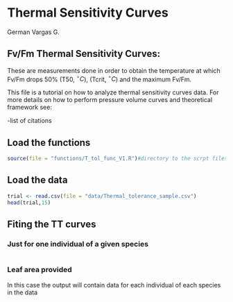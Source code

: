Thermal Sensitivity Curves
================
German Vargas G.

Fv/Fm Thermal Sensitivity Curves:
-----------------------

These are measurements done in order to obtain the temperature at which Fv/Fm drops 50% (T50, $^{\circ}C$), (Tcrit, $^{\circ}C$) and the maximum Fv/Fm.

This file is a tutorial on how to analyze thermal sensitivity curves data. For more details on how to perform pressure volume curves and theoretical framework see:

-list of citations

Load the functions
------------------

``` r
source(file = "functions/T_tol_func_V1.R")#directory to the scrpt files containing the function
```

Load the data
-------------

``` r
trial <- read.csv(file = "data/Thermal_tolerance_sample.csv")
head(trial,15)
```

Fiting the TT curves
--------------------

### Just for one individual of a given species

``` r

```
### Leaf area provided

In this case the output will contain data for each individual of each species in the data

``` r

```
